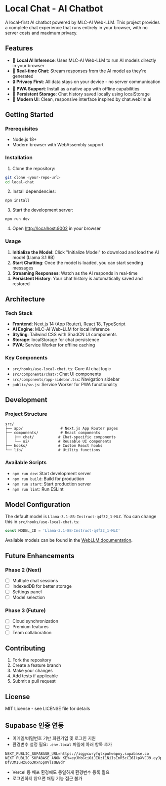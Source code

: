 # Local Chat - AI Chatbot

A local-first AI chatbot powered by MLC-AI Web-LLM. This project provides a complete chat experience that runs entirely in your browser, with no server costs and maximum privacy.

## Features

- 🤖 **Local AI Inference**: Uses MLC-AI Web-LLM to run AI models directly in your browser
- 💬 **Real-time Chat**: Stream responses from the AI model as they're generated
- 🔒 **Privacy First**: All data stays on your device - no server communication
- 📱 **PWA Support**: Install as a native app with offline capabilities
- 💾 **Persistent Storage**: Chat history saved locally using localStorage
- 🎨 **Modern UI**: Clean, responsive interface inspired by chat.webllm.ai

## Getting Started

### Prerequisites

- Node.js 18+ 
- Modern browser with WebAssembly support

### Installation

1. Clone the repository:
```bash
git clone <your-repo-url>
cd local-chat
```

2. Install dependencies:
```bash
npm install
```

3. Start the development server:
```bash
npm run dev
```

4. Open [http://localhost:9002](http://localhost:9002) in your browser

### Usage

1. **Initialize the Model**: Click "Initialize Model" to download and load the AI model (Llama 3.1 8B)
2. **Start Chatting**: Once the model is loaded, you can start sending messages
3. **Streaming Responses**: Watch as the AI responds in real-time
4. **Persistent History**: Your chat history is automatically saved and restored

## Architecture

### Tech Stack

- **Frontend**: Next.js 14 (App Router), React 18, TypeScript
- **AI Engine**: MLC-AI Web-LLM for local inference
- **Styling**: Tailwind CSS with ShadCN UI components
- **Storage**: localStorage for chat persistence
- **PWA**: Service Worker for offline caching

### Key Components

- `src/hooks/use-local-chat.ts`: Core AI chat logic
- `src/components/chat/`: Chat UI components
- `src/components/app-sidebar.tsx`: Navigation sidebar
- `public/sw.js`: Service Worker for PWA functionality

## Development

### Project Structure

```
src/
├── app/                 # Next.js App Router pages
├── components/          # React components
│   ├── chat/           # Chat-specific components
│   └── ui/             # Reusable UI components
├── hooks/              # Custom React hooks
└── lib/                # Utility functions
```

### Available Scripts

- `npm run dev`: Start development server
- `npm run build`: Build for production
- `npm run start`: Start production server
- `npm run lint`: Run ESLint

## Model Configuration

The default model is `Llama-3.1-8B-Instruct-q4f32_1-MLC`. You can change this in `src/hooks/use-local-chat.ts`:

```typescript
const MODEL_ID = 'Llama-3.1-8B-Instruct-q4f32_1-MLC'
```

Available models can be found in the [WebLLM documentation](https://github.com/mlc-ai/web-llm).

## Future Enhancements

### Phase 2 (Next)
- [ ] Multiple chat sessions
- [ ] IndexedDB for better storage
- [ ] Settings panel
- [ ] Model selection

### Phase 3 (Future)
- [ ] Cloud synchronization
- [ ] Premium features
- [ ] Team collaboration

## Contributing

1. Fork the repository
2. Create a feature branch
3. Make your changes
4. Add tests if applicable
5. Submit a pull request

## License

MIT License - see LICENSE file for details

## Supabase 인증 연동

- 이메일/비밀번호 기반 회원가입 및 로그인 지원
- 환경변수 설정 필요: `.env.local` 파일에 아래 항목 추가

```
NEXT_PUBLIC_SUPABASE_URL=https://iqgycwryfqtxpuhwapoy.supabase.co
NEXT_PUBLIC_SUPABASE_ANON_KEY=eyJhbGciOiJIUzI1NiIsInR5cCI6IkpXVCJ9.eyJpc3MiOiJzdXBhYmFzZSIsInJlZiI6ImlxZ3ljd3J5ZnF0eHB1aHdhcG95Iiwicm9sZSI6ImFub24iLCJpYXQiOjE3NTE4NDEyMTQsImV4cCI6MjA2NzQxNzIxNH0.vr_9Yf3nM6U_XHR-DfV3MIuHzuoG3Kxn5pUVlsQE8dY
```
- Vercel 등 배포 환경에도 동일하게 환경변수 등록 필요
- 로그인하지 않으면 채팅 기능 접근 불가 